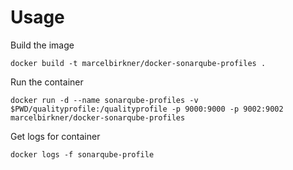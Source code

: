 # Usage

Build the image
```
docker build -t marcelbirkner/docker-sonarqube-profiles .
```

Run the container
```
docker run -d --name sonarqube-profiles -v $PWD/qualityprofile:/qualityprofile -p 9000:9000 -p 9002:9002 marcelbirkner/docker-sonarqube-profiles
```

Get logs for container
```
docker logs -f sonarqube-profile
```
